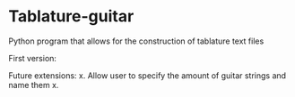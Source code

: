 # Tablature-guitar
Python program that allows for the construction of tablature text files

First version:

Future extensions:
x. Allow user to specify the amount of guitar strings and name them
x.  
